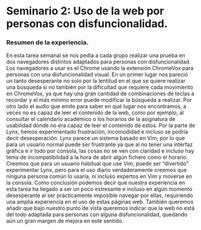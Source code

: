 # Seminario 2: Uso de la web por personas con disfuncionalidad.

### Resumen de la experiencia.

En esta tarea semanal se nos pedía a cada grupo realizar una prueba en dos navegadores distintos adaptados para personas con disfuncionalidad. Los navegadores a usar es el Chrome usando la extensión ChromeVox para personas con una disfuncionalidad visual. En un primer lugar nos pareció un tanto desesperante no solo por la lentitud en el que se quiere realizar una búsqueda si no también por la dificultad que requiere cada movimiento en ChromeVox, ya que hay una gran cantidad de combinaciones de teclas a recordar y el más mínimo error puede modificar la búsqueda a realizar. Por otro lado el audio que emite para saber en qué lugar nos encontramos, a veces no es capaz de leer el contenido de la web, como por ejemplo, al consultar el calendario académico o los horarios de la asignatura de usabilidad donde no era capaz de leer el contenido de estos. Por la parte de Lynx, hemos experimentado frustración, incomodidad e incluso se podría decir desesperación. Lynx parece un sistema basado en Vim, por lo que para un usuario normal puede ser frustrante ya que al no tener una interfaz gráfica e ir todo por consola, las cosas no se ven con claridad e incluso hay tema de incompatibilidad a la hora de abrir algún fichero como el horario. Creemos que para un usuario habitual que use Vim, puede ser “divertido” experimentar Lynx, pero para el uso diario verdaderamente creemos que ninguna persona común lo usaría, ni incluso expertos en Vim y moverse en la consola. Como conclusión podemos decir que nuestra experiencia en esta tarea ha llegado a ser un poco estresante e incluso en algún momento desesperante al ser prácticamente imposible navegar por ellas, requiriendo una amplia experiencia en el uso de estas páginas web. También queremos añadir que bajo nuestro punto de vista queremos indicar que la web no está del todo adaptada para personas con alguna disfuncionalidad, quedando aún un gran margen de mejora en este sentido. 
